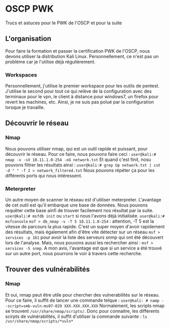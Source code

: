 # OSCP PWK
Trucs et astuces pour le PWK de l'OSCP et pour la suite

## L'organisation
Pour faire la formation et passer la certification PWK de l'OSCP, nous devons utiliser la distribution Kali Linux. Personnellement, ce n'est pas un problème car je l'utilise déjà régulièrement.

### Workspaces
Personnellement, j'utilise le premier workspace pour les outils de pentest. J'utilise le second pour tout ce qui relève de la configuration avec des terminaux pour le vpn, le client à distance pour windows7, un firefox pour revert les machines, etc. Ainsi, je ne suis pas polué par la configuration lorsque je travaille.

## Découvrir le réseau
### Nmap
Nous pouvons utiliser nmap, qui est un outil rapide et puissant, pour découvrir le réseau. Pour ce faire, nous pouvons faire ceci : 
`user@kali:# nmap -v -sV 10.11.1.0-254 -oG network.txt`
Et quand c'est finit, nosu pouvons filtrer les résultats ainsi : 
`user@kali:# grep Up network.txt | cut -d " " -f 2 > network_filtered.txt`
Nous pouvons répéter ça pour les différents ports qui nous intéressent.

### Meterpreter
Un autre moyen de scanner le réseau est d'utiliser meterpreter. L'avantage de cet outil est qu'il embarque une base de données. Nous pouvons requêter cette base ainfi de trouver facilement nos résultat par la suite.
`user@kali:# msfdb init` ou `start` si nous l'avons déjà initialisée.
`user@kali:# msfconsole`
`msf > db_nmap -v -T 5 10.11.1.0-254` : attention, -T 5 est la vitesse de parcours la plus rapide. C'est un super moyen d'avoir rapidement des résultats, mais également afin d'être vite détecter sur un réseau
`msf > services -p 161` pour avoir la liste des serveurs snmp qui ont été découvert lors de l'analyse. Mais, nous pouvons aussi les rechercher ainsi : `msf > services -S snmp`. A mon avis, l'avantage est que si un service a été trouvé sur un autre port, nous pourrons le voir à travers cette recherche.

## Trouver des vulnérabilités
### Nmap
Et oui, nmap peut être utile pour chercher des vulnerabilités sur le réseau. Pour ce faire, il suffit de lancer une commande telque : 
`user@kali: # namp --script=smb-vuln-ms07-029 XXX.XXX.XXX.XXX`
Normalement, les scripts nmap se trouvent `/usr/share/nmap/scripts/`. Donc pour connaitre, les différents scirpts de vulnérabilités, il suffit d'utiliser la commande suivante : `ls /usr/share/nmap/scripts/*vuln*`
